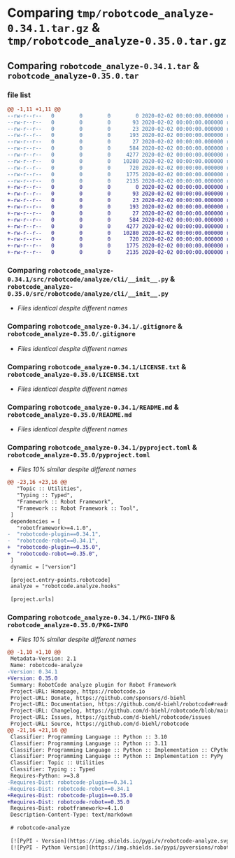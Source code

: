 # Comparing `tmp/robotcode_analyze-0.34.1.tar.gz` & `tmp/robotcode_analyze-0.35.0.tar.gz`

## Comparing `robotcode_analyze-0.34.1.tar` & `robotcode_analyze-0.35.0.tar`

### file list

```diff
@@ -1,11 +1,11 @@
--rw-r--r--   0        0        0        0 2020-02-02 00:00:00.000000 robotcode_analyze-0.34.1/src/robotcode/analyze/__init__.py
--rw-r--r--   0        0        0       93 2020-02-02 00:00:00.000000 robotcode_analyze-0.34.1/src/robotcode/analyze/__main__.py
--rw-r--r--   0        0        0       23 2020-02-02 00:00:00.000000 robotcode_analyze-0.34.1/src/robotcode/analyze/__version__.py
--rw-r--r--   0        0        0      193 2020-02-02 00:00:00.000000 robotcode_analyze-0.34.1/src/robotcode/analyze/hooks.py
--rw-r--r--   0        0        0       27 2020-02-02 00:00:00.000000 robotcode_analyze-0.34.1/src/robotcode/analyze/py.typed
--rw-r--r--   0        0        0      584 2020-02-02 00:00:00.000000 robotcode_analyze-0.34.1/src/robotcode/analyze/cli/__init__.py
--rw-r--r--   0        0        0     4277 2020-02-02 00:00:00.000000 robotcode_analyze-0.34.1/.gitignore
--rw-r--r--   0        0        0    10280 2020-02-02 00:00:00.000000 robotcode_analyze-0.34.1/LICENSE.txt
--rw-r--r--   0        0        0      720 2020-02-02 00:00:00.000000 robotcode_analyze-0.34.1/README.md
--rw-r--r--   0        0        0     1775 2020-02-02 00:00:00.000000 robotcode_analyze-0.34.1/pyproject.toml
--rw-r--r--   0        0        0     2135 2020-02-02 00:00:00.000000 robotcode_analyze-0.34.1/PKG-INFO
+-rw-r--r--   0        0        0        0 2020-02-02 00:00:00.000000 robotcode_analyze-0.35.0/src/robotcode/analyze/__init__.py
+-rw-r--r--   0        0        0       93 2020-02-02 00:00:00.000000 robotcode_analyze-0.35.0/src/robotcode/analyze/__main__.py
+-rw-r--r--   0        0        0       23 2020-02-02 00:00:00.000000 robotcode_analyze-0.35.0/src/robotcode/analyze/__version__.py
+-rw-r--r--   0        0        0      193 2020-02-02 00:00:00.000000 robotcode_analyze-0.35.0/src/robotcode/analyze/hooks.py
+-rw-r--r--   0        0        0       27 2020-02-02 00:00:00.000000 robotcode_analyze-0.35.0/src/robotcode/analyze/py.typed
+-rw-r--r--   0        0        0      584 2020-02-02 00:00:00.000000 robotcode_analyze-0.35.0/src/robotcode/analyze/cli/__init__.py
+-rw-r--r--   0        0        0     4277 2020-02-02 00:00:00.000000 robotcode_analyze-0.35.0/.gitignore
+-rw-r--r--   0        0        0    10280 2020-02-02 00:00:00.000000 robotcode_analyze-0.35.0/LICENSE.txt
+-rw-r--r--   0        0        0      720 2020-02-02 00:00:00.000000 robotcode_analyze-0.35.0/README.md
+-rw-r--r--   0        0        0     1775 2020-02-02 00:00:00.000000 robotcode_analyze-0.35.0/pyproject.toml
+-rw-r--r--   0        0        0     2135 2020-02-02 00:00:00.000000 robotcode_analyze-0.35.0/PKG-INFO
```

### Comparing `robotcode_analyze-0.34.1/src/robotcode/analyze/cli/__init__.py` & `robotcode_analyze-0.35.0/src/robotcode/analyze/cli/__init__.py`

 * *Files identical despite different names*

### Comparing `robotcode_analyze-0.34.1/.gitignore` & `robotcode_analyze-0.35.0/.gitignore`

 * *Files identical despite different names*

### Comparing `robotcode_analyze-0.34.1/LICENSE.txt` & `robotcode_analyze-0.35.0/LICENSE.txt`

 * *Files identical despite different names*

### Comparing `robotcode_analyze-0.34.1/README.md` & `robotcode_analyze-0.35.0/README.md`

 * *Files identical despite different names*

### Comparing `robotcode_analyze-0.34.1/pyproject.toml` & `robotcode_analyze-0.35.0/pyproject.toml`

 * *Files 10% similar despite different names*

```diff
@@ -23,16 +23,16 @@
   "Topic :: Utilities",
   "Typing :: Typed",
   "Framework :: Robot Framework",
   "Framework :: Robot Framework :: Tool",
 ]
 dependencies = [
   "robotframework>=4.1.0",
-  "robotcode-plugin==0.34.1",
-  "robotcode-robot==0.34.1",
+  "robotcode-plugin==0.35.0",
+  "robotcode-robot==0.35.0",
 ]
 dynamic = ["version"]
 
 [project.entry-points.robotcode]
 analyze = "robotcode.analyze.hooks"
 
 [project.urls]
```

### Comparing `robotcode_analyze-0.34.1/PKG-INFO` & `robotcode_analyze-0.35.0/PKG-INFO`

 * *Files 10% similar despite different names*

```diff
@@ -1,10 +1,10 @@
 Metadata-Version: 2.1
 Name: robotcode-analyze
-Version: 0.34.1
+Version: 0.35.0
 Summary: RobotCode analyze plugin for Robot Framework
 Project-URL: Homepage, https://robotcode.io
 Project-URL: Donate, https://github.com/sponsors/d-biehl
 Project-URL: Documentation, https://github.com/d-biehl/robotcode#readme
 Project-URL: Changelog, https://github.com/d-biehl/robotcode/blob/main/CHANGELOG.md
 Project-URL: Issues, https://github.com/d-biehl/robotcode/issues
 Project-URL: Source, https://github.com/d-biehl/robotcode
@@ -21,16 +21,16 @@
 Classifier: Programming Language :: Python :: 3.10
 Classifier: Programming Language :: Python :: 3.11
 Classifier: Programming Language :: Python :: Implementation :: CPython
 Classifier: Programming Language :: Python :: Implementation :: PyPy
 Classifier: Topic :: Utilities
 Classifier: Typing :: Typed
 Requires-Python: >=3.8
-Requires-Dist: robotcode-plugin==0.34.1
-Requires-Dist: robotcode-robot==0.34.1
+Requires-Dist: robotcode-plugin==0.35.0
+Requires-Dist: robotcode-robot==0.35.0
 Requires-Dist: robotframework>=4.1.0
 Description-Content-Type: text/markdown
 
 # robotcode-analyze
 
 [![PyPI - Version](https://img.shields.io/pypi/v/robotcode-analyze.svg)](https://pypi.org/project/robotcode-analyze)
 [![PyPI - Python Version](https://img.shields.io/pypi/pyversions/robotcode-analyze.svg)](https://pypi.org/project/robotcode-analyze)
```

